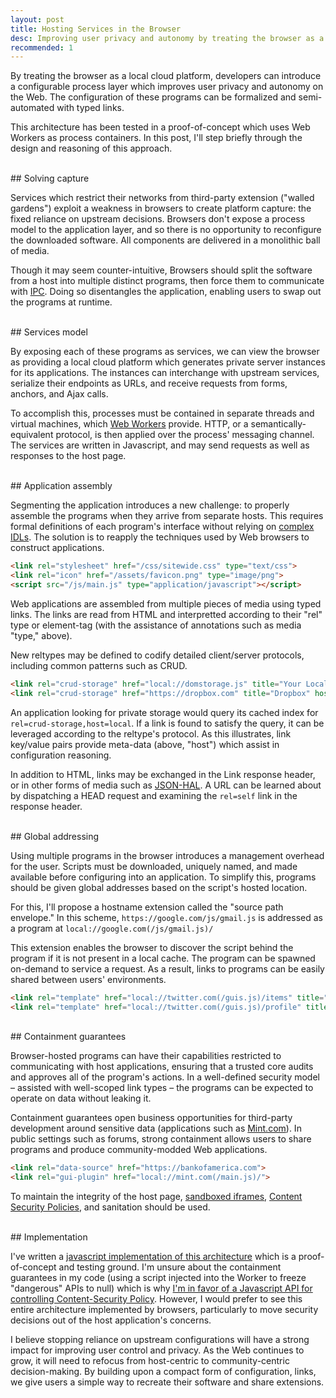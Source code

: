 ```yaml
---
layout: post
title: Hosting Services in the Browser
desc: Improving user privacy and autonomy by treating the browser as a local cloud platform.
recommended: 1
---
```


By treating the browser as a local cloud platform, developers can introduce a configurable process layer which improves user privacy and autonomy on the Web. The configuration of these programs can be formalized and semi-automated with typed links.

This architecture has been tested in a proof-of-concept which uses Web Workers as process containers. In this post, I'll step briefly through the design and reasoning of this approach.

<br>
## Solving capture

Services which restrict their networks from third-party extension ("walled gardens") exploit a weakness in browsers to create platform capture: the fixed reliance on upstream decisions. Browsers don't expose a process model to the application layer, and so there is no opportunity to reconfigure the downloaded software. All components are delivered in a monolithic ball of media.

Though it may seem counter-intuitive, Browsers should split the software from a host into multiple distinct programs, then force them to communicate with <a href="http://en.wikipedia.org/wiki/Inter-process_communication">IPC</a>. Doing so disentangles the application, enabling users to swap out the programs at runtime.

<br>
## Services model

By exposing each of these programs as services, we can view the browser as providing a local cloud platform which generates private server instances for its applications. The instances can interchange with upstream services, serialize their endpoints as URLs, and receive requests from forms, anchors, and Ajax calls.

To accomplish this, processes must be contained in separate threads and virtual machines, which <a href="https://developer.mozilla.org/en-US/docs/Web/Guide/Performance/Using_web_workers">Web Workers</a> provide. HTTP, or a semantically-equivalent protocol, is then applied over the process' messaging channel. The services are written in Javascript, and may send requests as well as responses to the host page.

<br>
## Application assembly

Segmenting the application introduces a new challenge: to properly assemble the programs when they arrive from separate hosts. This requires formal definitions of each program's interface without relying on [complex IDLs](http://en.wikipedia.org/wiki/Web_Services_Description_Language). The solution is to reapply the techniques used by Web browsers to construct applications.

```html
<link rel="stylesheet" href="/css/sitewide.css" type="text/css">
<link rel="icon" href="/assets/favicon.png" type="image/png">
<script src="/js/main.js" type="application/javascript"></script>
```

Web applications are assembled from multiple pieces of media using typed links. The links are read from HTML and interpretted according to their "rel" type or element-tag (with the assistance of annotations such as media "type," above).

New reltypes may be defined to codify detailed client/server protocols, including common patterns such as CRUD.

```html
<link rel="crud-storage" href="local://domstorage.js" title="Your Local Storage" host="local">
<link rel="crud-storage" href="https://dropbox.com" title="Dropbox" host="remote">
```

An application looking for private storage would query its cached index for `rel=crud-storage,host=local`. If a link is found to satisfy the query, it can be leveraged according to the reltype's protocol. As this illustrates, link key/value pairs provide meta-data (above, "host") which assist in configuration reasoning.

In addition to HTML, links may be exchanged in the Link response header, or in other forms of media such as <a href="http://stateless.co/hal_specification.html">JSON-HAL</a>. A URL can be learned about by dispatching a HEAD request and examining the `rel=self` link in the response header.

<br>
## Global addressing

Using multiple programs in the browser introduces a management overhead for the user. Scripts must be downloaded, uniquely named, and made available before configuring into an application. To simplify this, programs should be given global addresses based on the script's hosted location.

For this, I'll propose a hostname extension called the "source path envelope." In this scheme, `https://google.com/js/gmail.js` is addressed as a program at `local://google.com(/js/gmail.js)/`

This extension enables the browser to discover the script behind the program if it is not present in a local cache. The program can be spawned on-demand to service a request. As a result, links to programs can be easily shared between users' environments.

```html
<link rel="template" href="local://twitter.com(/guis.js)/items" title="Twitter Feed GUI">
<link rel="template" href="local://twitter.com(/guis.js)/profile" title="Twitter Profile GUI">
```


<br>
## Containment guarantees

Browser-hosted programs can have their capabilities restricted to communicating with host applications, ensuring that a trusted core audits and approves all of the program's actions. In a well-defined security model &ndash; assisted with well-scoped link types &ndash; the programs can be expected to operate on data without leaking it.

Containment guarantees open business opportunities for third-party development around sensitive data (applications such as [Mint.com](https://www.mint.com/)). In public settings such as forums, strong containment allows users to share programs and produce community-modded&nbsp;Web&nbsp;applications.

```html
<link rel="data-source" href="https://bankofamerica.com">
<link rel="gui-plugin" href="local://mint.com(/main.js)/">
```

To maintain the integrity of the host page, <a href="http://www.html5rocks.com/en/tutorials/security/sandboxed-iframes/">sandboxed iframes</a>, <a href="https://developer.mozilla.org/en-US/docs/Security/CSP">Content Security Policies</a>, and sanitation should be used.


<br>
## Implementation

I've written a <a href="http://httplocal.com">javascript implementation of this architecture</a> which is a proof-of-concept and testing ground. I'm unsure about the containment guarantees in my code (using a script injected into the Worker to freeze "dangerous" APIs to null) which is why <a href="/2014/03/24/js-api-proposal-for-csp.html">I'm in favor of a Javascript API for controlling Content-Security Policy</a>. However, I would prefer to see this entire architecture implemented by browsers, particularly to move security decisions out of the host application's concerns.

I believe stopping reliance on upstream configurations will have a strong impact for improving user control and privacy. As the Web continues to grow, it will need to refocus from host-centric to community-centric decision-making. By building upon a compact form of configuration, links, we give users a simple way to recreate their software and share extensions.

<br>